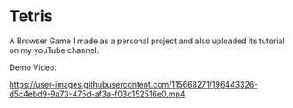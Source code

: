 # Tetris
A Browser Game I made as a personal project and also uploaded its tutorial on my youTube channel.

Demo Video:

https://user-images.githubusercontent.com/115668271/196443326-d5c4ebd9-9a73-475d-af3a-f03d152516e0.mp4
